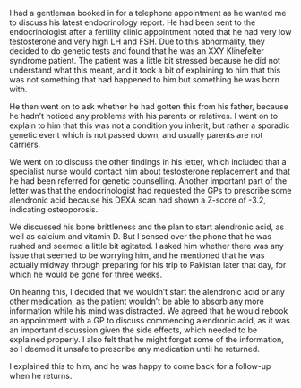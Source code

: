 I had a gentleman booked in for a telephone appointment as he wanted me to discuss his latest endocrinology report. He had been sent to the endocrinologist after a fertility clinic appointment noted that he had very low testosterone and very high LH and FSH. Due to this abnormality, they decided to do genetic tests and found that he was an XXY Klinefelter syndrome patient. The patient was a little bit stressed because he did not understand what this meant, and it took a bit of explaining to him that this was not something that had happened to him but something he was born with.

He then went on to ask whether he had gotten this from his father, because he hadn’t noticed any problems with his parents or relatives. I went on to explain to him that this was not a condition you inherit, but rather a sporadic genetic event which is not passed down, and usually parents are not carriers.

We went on to discuss the other findings in his letter, which included that a specialist nurse would contact him about testosterone replacement and that he had been referred for genetic counselling. Another important part of the letter was that the endocrinologist had requested the GPs to prescribe some alendronic acid because his DEXA scan had shown a Z-score of -3.2, indicating osteoporosis.

We discussed his bone brittleness and the plan to start alendronic acid, as well as calcium and vitamin D. But I sensed over the phone that he was rushed and seemed a little bit agitated. I asked him whether there was any issue that seemed to be worrying him, and he mentioned that he was actually midway through preparing for his trip to Pakistan later that day, for which he would be gone for three weeks.

On hearing this, I decided that we wouldn’t start the alendronic acid or any other medication, as the patient wouldn’t be able to absorb any more information while his mind was distracted. We agreed that he would rebook an appointment with a GP to discuss commencing alendronic acid, as it was an important discussion given the side effects, which needed to be explained properly. I also felt that he might forget some of the information, so I deemed it unsafe to prescribe any medication until he returned.

I explained this to him, and he was happy to come back for a follow-up when he returns.